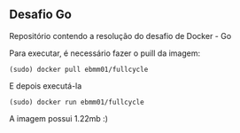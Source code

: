 ## Desafio Go

Repositório contendo a resolução do desafio de Docker - Go

Para executar, é necessário fazer o puill da imagem: 

```
(sudo) docker pull ebmm01/fullcycle
```

E depois executá-la

```
(sudo) docker run ebmm01/fullcycle
```

A imagem possui 1.22mb :)